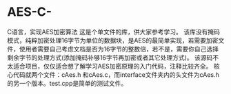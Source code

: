 # AES-C-
C语言，实现AES加密算法
这是个单文件的库，供大家参考学习。
该库没有掩码模式，纯粹加密处理16字节为单位的数据块，是AES的最简单实现，若需要加密文件，使用者需要自己考虑文档是否为16字节的整数倍，若不是，需要你自己选择剩余字节的处理方式(添加掩码补够16字节再加密或者其它处理方式)。
该源码不太适合项目，仅仅适合想了解学习AES加密原理的入门代码，注释比较齐全。
核心代码就两个文件：cAes.h 和cAes.c，而interface文件夹内的头文件为cAes.h的另一个版本。test.cpp是简单的测试文件。

